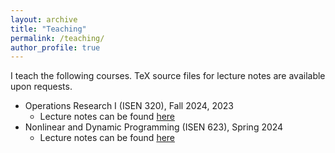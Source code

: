 ```yaml
---
layout: archive
title: "Teaching"
permalink: /teaching/
author_profile: true
---
```


I teach the following courses.
TeX source files for lecture notes are available upon requests.

* Operations Research I (ISEN 320), Fall 2024, 2023
    * Lecture notes can be found [here](../files/Teaching/ISEN320_notes.pdf)
* Nonlinear and Dynamic Programming (ISEN 623), Spring 2024
    * Lecture notes can be found [here](../files/Teaching/ISEN623_notes.pdf)
